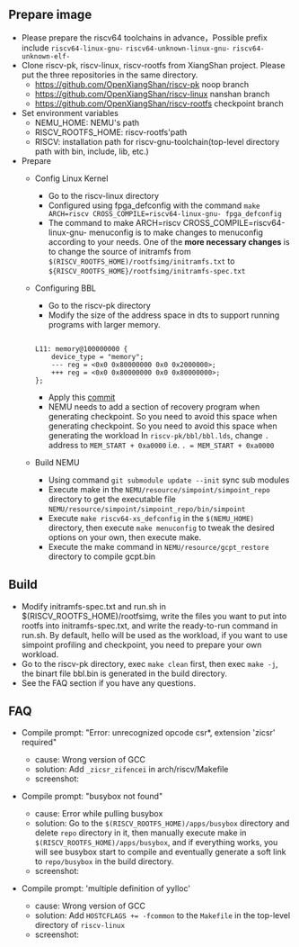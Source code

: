 ## Prepare image
- Please prepare the riscv64 toolchains in advance，Possible prefix include `riscv64-linux-gnu-` `riscv64-unknown-linux-gnu-` `riscv64-unknown-elf-`
- Clone riscv-pk, riscv-linux, riscv-rootfs from XiangShan project. Please put the three repositories in the same directory.
   - https://github.com/OpenXiangShan/riscv-pk noop branch
   - https://github.com/OpenXiangShan/riscv-linux nanshan branch
   - https://github.com/OpenXiangShan/riscv-rootfs checkpoint branch
- Set environment variables
   - NEMU_HOME: NEMU's path
   - RISCV_ROOTFS_HOME: riscv-rootfs'path
   - RISCV: installation path for riscv-gnu-toolchain(top-level directory path with bin, include, lib, etc.)
- Prepare
   - Config Linux Kernel
      - Go to the riscv-linux directory
      - Configured using fpga_defconfig with the command `make ARCH=riscv CROSS_COMPILE=riscv64-linux-gnu- fpga_defconfig`
      - The command to make ARCH=riscv CROSS_COMPILE=riscv64-linux-gnu- menuconfig is to make changes to menuconfig according to your needs. One of the **more necessary changes** is to change the source of initramfs from `$(RISCV_ROOTFS_HOME)/rootfsimg/initramfs.txt` to `${RISCV_ROOTFS_HOME}/rootfsimg/initramfs-spec.txt`
   - Configuring BBL
      - Go to the riscv-pk directory
      - Modify the size of the address space in dts to support running programs with larger memory.
      ```

      L11: memory@100000000 {
          device_type = "memory";
          --- reg = <0x0 0x80000000 0x0 0x2000000>;
          +++ reg = <0x0 0x80000000 0x0 0x80000000>;
      };
      ```

      - Apply this [commit](https://github.com/riscv-software-src/riscv-pk/commit/4ae5a8876fc2c31776b1777405ab14f764cc0f36)
      - NEMU needs to add a section of recovery program when generating checkpoint. So you need to avoid this space when generating checkpoint. So you need to avoid this space when generating the workload In `riscv-pk/bbl/bbl.lds`, change `.` address to `MEM_START + 0xa0000` i.e. `. = MEM_START + 0xa0000`
   - Build NEMU
      - Using command `git submodule update --init` sync sub modules
      - Execute make in the `NEMU/resource/simpoint/simpoint_repo` directory to get the executable file `NEMU/resource/simpoint/simpoint_repo/bin/simpoint`
      - Execute `make riscv64-xs_defconfig` in the `$(NEMU_HOME)` directory, then execute `make menuconfig` to tweak the desired options on your own, then execute make.
      - Execute the make command in `NEMU/resource/gcpt_restore` directory to compile gcpt.bin

## Build

- Modify initramfs-spec.txt and run.sh in $(RISCV_ROOTFS_HOME)/rootfsimg, write the files you want to put into rootfs into initramfs-spec.txt, and write the ready-to-run command in run.sh. By default, hello will be used as the workload, if you want to use simpoint profiling and checkpoint, you need to prepare your own workload.
- Go to the riscv-pk directory, exec `make clean` first, then exec `make -j`, the binart file bbl.bin is generated in the build directory.
- See the FAQ section if you have any questions.

## FAQ

- Compile prompt: "Error: unrecognized opcode csr*, extension 'zicsr' required"
   - cause: Wrong version of GCC
   - solution: Add `_zicsr_zifencei` in arch/riscv/Makefile
   - screenshot:

- Compile prompt: "busybox not found"
   - cause: Error while pulling busybox
   - solution: Go to the `$(RISCV_ROOTFS_HOME)/apps/busybox` directory and delete `repo` directory in it, then manually execute make in `$(RISCV_ROOTFS_HOME)/apps/busybox`, and if everything works, you will see busybox start to compile and eventually generate a soft link to `repo/busybox` in the build directory.
   - screenshot:

- Compile prompt: 'multiple definition of yylloc'
   - cause: Wrong version of GCC
   - solution: Add `HOSTCFLAGS += -fcommon` to the `Makefile` in the top-level directory of `riscv-linux`
   - screenshot:

